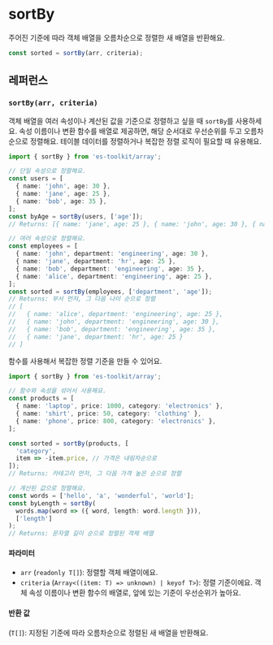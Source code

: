 # sortBy

주어진 기준에 따라 객체 배열을 오름차순으로 정렬한 새 배열을 반환해요.

```typescript
const sorted = sortBy(arr, criteria);
```

## 레퍼런스

### `sortBy(arr, criteria)`

객체 배열을 여러 속성이나 계산된 값을 기준으로 정렬하고 싶을 때 `sortBy`를 사용하세요. 속성 이름이나 변환 함수를 배열로 제공하면, 해당 순서대로 우선순위를 두고 오름차순으로 정렬해요. 테이블 데이터를 정렬하거나 복잡한 정렬 로직이 필요할 때 유용해요.

```typescript
import { sortBy } from 'es-toolkit/array';

// 단일 속성으로 정렬해요.
const users = [
  { name: 'john', age: 30 },
  { name: 'jane', age: 25 },
  { name: 'bob', age: 35 },
];
const byAge = sortBy(users, ['age']);
// Returns: [{ name: 'jane', age: 25 }, { name: 'john', age: 30 }, { name: 'bob', age: 35 }]

// 여러 속성으로 정렬해요.
const employees = [
  { name: 'john', department: 'engineering', age: 30 },
  { name: 'jane', department: 'hr', age: 25 },
  { name: 'bob', department: 'engineering', age: 35 },
  { name: 'alice', department: 'engineering', age: 25 },
];
const sorted = sortBy(employees, ['department', 'age']);
// Returns: 부서 먼저, 그 다음 나이 순으로 정렬
// [
//   { name: 'alice', department: 'engineering', age: 25 },
//   { name: 'john', department: 'engineering', age: 30 },
//   { name: 'bob', department: 'engineering', age: 35 },
//   { name: 'jane', department: 'hr', age: 25 }
// ]
```

함수를 사용해서 복잡한 정렬 기준을 만들 수 있어요.

```typescript
import { sortBy } from 'es-toolkit/array';

// 함수와 속성을 섞어서 사용해요.
const products = [
  { name: 'laptop', price: 1000, category: 'electronics' },
  { name: 'shirt', price: 50, category: 'clothing' },
  { name: 'phone', price: 800, category: 'electronics' },
];

const sorted = sortBy(products, [
  'category',
  item => -item.price, // 가격은 내림차순으로
]);
// Returns: 카테고리 먼저, 그 다음 가격 높은 순으로 정렬

// 계산된 값으로 정렬해요.
const words = ['hello', 'a', 'wonderful', 'world'];
const byLength = sortBy(
  words.map(word => ({ word, length: word.length })),
  ['length']
);
// Returns: 문자열 길이 순으로 정렬된 객체 배열
```

#### 파라미터

- `arr` (`readonly T[]`): 정렬할 객체 배열이에요.
- `criteria` (`Array<((item: T) => unknown) | keyof T>`): 정렬 기준이에요. 객체 속성 이름이나 변환 함수의 배열로, 앞에 있는 기준이 우선순위가 높아요.

#### 반환 값

(`T[]`): 지정된 기준에 따라 오름차순으로 정렬된 새 배열을 반환해요.
